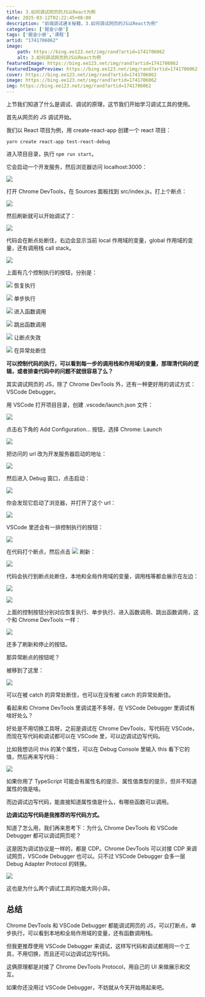 ```yaml
---
title: 3.如何调试网页的JS以React为例
date: 2025-03-12T02:22:45+08:00
description: "前端调试通关秘籍，3.如何调试网页的JS以React为例"
categories: ['掘金小册']
tags: ['掘金小册','课程']
artid: "1741706062"
image:
    path: https://bing.ee123.net/img/rand?artid=1741706062
    alt: 3.如何调试网页的JS以React为例
featuredImage: https://bing.ee123.net/img/rand?artid=1741706062
featuredImagePreview: https://bing.ee123.net/img/rand?artid=1741706062
cover: https://bing.ee123.net/img/rand?artid=1741706062
image: https://bing.ee123.net/img/rand?artid=1741706062
img: https://bing.ee123.net/img/rand?artid=1741706062
---
```


上节我们知道了什么是调试、调试的原理，这节我们开始学习调试工具的使用。

首先从网页的 JS 调试开始。

我们以 React 项目为例，用 create-react-app 创建一个 react 项目：

```
yarn create react-app test-react-debug
```

进入项目目录，执行 `npm run start`。

它会启动一个开发服务，然后浏览器访问 localhost:3000：

![](https://p9-juejin.byteimg.com/tos-cn-i-k3u1fbpfcp/f382cdf8229942f78d7fc6df8a177ac0~tplv-k3u1fbpfcp-watermark.image?)

打开 Chrome DevTools，在 Sources 面板找到 src/index.js，打上个断点：

![](https://p9-juejin.byteimg.com/tos-cn-i-k3u1fbpfcp/45646ebb9946450c89ab642cd1859b0f~tplv-k3u1fbpfcp-watermark.image?)

然后刷新就可以开始调试了：

![](https://p9-juejin.byteimg.com/tos-cn-i-k3u1fbpfcp/98282c6e246344d3b391df2b30bb8970~tplv-k3u1fbpfcp-watermark.image?)

代码会在断点处断住，右边会显示当前 local 作用域的变量，global 作用域的变量，还有调用栈 call stack。


![](https://p1-juejin.byteimg.com/tos-cn-i-k3u1fbpfcp/c621e583a59f49d2b03676fafeff802f~tplv-k3u1fbpfcp-watermark.image?)

上面有几个控制执行的按钮，分别是：

![](https://p6-juejin.byteimg.com/tos-cn-i-k3u1fbpfcp/6ab439b27b914d44bf76570a586f124a~tplv-k3u1fbpfcp-watermark.image?) 恢复执行

![](https://p9-juejin.byteimg.com/tos-cn-i-k3u1fbpfcp/5c1f19fb471b421bb5fa7fa4eef41f06~tplv-k3u1fbpfcp-watermark.image?) 单步执行

![](https://p9-juejin.byteimg.com/tos-cn-i-k3u1fbpfcp/59d6e0c72f154e7da1573e3f7d2e8ddc~tplv-k3u1fbpfcp-watermark.image?) 进入函数调用

![](https://p9-juejin.byteimg.com/tos-cn-i-k3u1fbpfcp/8a0b3f9e006f47ce9b718af53346eeb3~tplv-k3u1fbpfcp-watermark.image?) 跳出函数调用


![](https://p9-juejin.byteimg.com/tos-cn-i-k3u1fbpfcp/3347871bccf14e8c969497123d6c19a8~tplv-k3u1fbpfcp-watermark.image?) 让断点失效

![](https://p9-juejin.byteimg.com/tos-cn-i-k3u1fbpfcp/25142f8e065648c6a69a723c554942f9~tplv-k3u1fbpfcp-watermark.image?) 在异常处断住

**可以控制代码的执行，可以看到每一步的调用栈和作用域的变量，那理清代码的逻辑，或者排查代码中的问题不就很容易了么？**

其实调试网页的 JS，除了 Chrome DevTools 外，还有一种更好用的调试方式： VSCode Debugger。

用 VSCode 打开项目目录，创建 .vscode/launch.json 文件：

![](https://p6-juejin.byteimg.com/tos-cn-i-k3u1fbpfcp/4e15a51f283d4ab999877fe8a111e0ef~tplv-k3u1fbpfcp-watermark.image?)

点击右下角的 Add Configuration... 按钮，选择 Chrome: Launch

![](https://p6-juejin.byteimg.com/tos-cn-i-k3u1fbpfcp/5e42aeb0f8d44e17964bc1ae03697bbc~tplv-k3u1fbpfcp-watermark.image?)

把访问的 url 改为开发服务器启动的地址：

![](https://p6-juejin.byteimg.com/tos-cn-i-k3u1fbpfcp/d04afc87154d49a194f0d7e210c53ca4~tplv-k3u1fbpfcp-watermark.image?)

然后进入 Debug 窗口，点击启动：

![](https://p3-juejin.byteimg.com/tos-cn-i-k3u1fbpfcp/be97e02241c44f03a6e585d3053c3515~tplv-k3u1fbpfcp-watermark.image?)

你会发现它启动了浏览器，并打开了这个 url：

![](https://p9-juejin.byteimg.com/tos-cn-i-k3u1fbpfcp/5c9a18b192b447b99494918017c50e95~tplv-k3u1fbpfcp-watermark.image?)

VSCode 里还会有一排控制执行的按钮：

![](https://p1-juejin.byteimg.com/tos-cn-i-k3u1fbpfcp/17525adcff2640d4b646afe99ad0fb61~tplv-k3u1fbpfcp-watermark.image?)

在代码打个断点，然后点击 ![](https://p1-juejin.byteimg.com/tos-cn-i-k3u1fbpfcp/437daa8d0a9d44fca3e3041ca0581725~tplv-k3u1fbpfcp-watermark.image?)
 刷新：
 
![](https://p9-juejin.byteimg.com/tos-cn-i-k3u1fbpfcp/988fb24839fe41f48a85b504373594da~tplv-k3u1fbpfcp-watermark.image?)

代码会执行到断点处断住，本地和全局作用域的变量，调用栈等都会展示在左边：


![](https://p1-juejin.byteimg.com/tos-cn-i-k3u1fbpfcp/e4a1b14004614cd9915571bae0eeb17b~tplv-k3u1fbpfcp-watermark.image?)

![](https://p3-juejin.byteimg.com/tos-cn-i-k3u1fbpfcp/6985b9d252af4aff97fc92cb9ba289de~tplv-k3u1fbpfcp-watermark.image?)

上面的控制按钮分别对应恢复执行、单步执行、进入函数调用、跳出函数调用，这个和 Chrome DevTools 一样：

![](https://p1-juejin.byteimg.com/tos-cn-i-k3u1fbpfcp/95f8908e4f3c404c9b1ec8877db636f1~tplv-k3u1fbpfcp-watermark.image?)

还多了刷新和停止的按钮。

那异常断点的按钮呢？

被移到了这里：

![](https://p9-juejin.byteimg.com/tos-cn-i-k3u1fbpfcp/967c7706bf144cefbf3e854d17aa6513~tplv-k3u1fbpfcp-watermark.image?)

可以在被 catch 的异常处断住，也可以在没有被 catch 的异常处断住。

看起来和 Chrome DevTools 里调试差不多呀，在 VSCode Debugger 里调试有啥好处么？

好处是不用切换工具呀，之前是调试在 Chrome DevTools，写代码在 VSCode，而现在写代码和调试都可以在 VSCode 里，可以边调试边写代码。

比如我想访问 this 的某个属性，可以在 Debug Console 里输入 this 看下它的值，然后再来写代码：

![](https://p3-juejin.byteimg.com/tos-cn-i-k3u1fbpfcp/622cf32201f04a4e83d1f814812482f5~tplv-k3u1fbpfcp-watermark.image?)

如果你用了 TypeScript 可能会有属性名的提示、属性值类型的提示，但并不知道属性的值是啥。

而边调试边写代码，能直接知道属性值是什么，有哪些函数可以调用。

**边调试边写代码是我推荐的写代码方式。**

知道了怎么用，我们再来思考下：为什么 Chrome DevTools 和 VSCode Debugger 都可以调试网页呢？

这是因为调试协议是一样的，都是 CDP。Chrome DevTools 可以对接 CDP 来调试网页，VSCode Debugger 也可以。只不过 VSCode Debugger 会多一层 Debug Adapter Protocol 的转换。

![](https://p1-juejin.byteimg.com/tos-cn-i-k3u1fbpfcp/dbbc48aafc4c48958a9bc952e6645329~tplv-k3u1fbpfcp-watermark.image?)

这也是为什么两个调试工具的功能大同小异。

## 总结

Chrome DevTools 和 VSCode Debugger 都能调试网页的 JS，可以打断点，单步执行，可以看到本地和全局作用域的变量，还有函数调用栈。

但我更推荐使用 VSCode Debugger 来调试，这样写代码和调试都用同一个工具，不用切换，而且还可以边调试边写代码。

这俩原理都是对接了 Chrome DevTools Protocol，用自己的 UI 来做展示和交互。

如果你还没用过 VSCode Debugger，不妨就从今天开始用起来吧。
